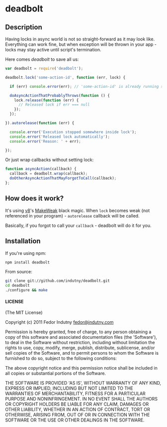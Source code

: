 # deadbolt

## Description

Having locks in async world is not so straight-forward as it may look like.
Everything can work fine, but when exception will be thrown in your app - locks
may stay active until script's termination.

Here comes *deadbolt* to save all us:

```javascript
var deadbolt = require('deadbolt');

deadbolt.lock('some-action-id', function (err, lock) {

  if (err) console.error(err); // 'some-action-id' is already running somewhere

  doAsyncActionThatProbablyThrows(function () {
    lock.release(function (err) {
      // Released lock if err === null
    });
  });

}).autorelease(function (err) {

  console.error('Execution stopped somewhere inside lock');
  console.error('Released lock automatically');
  console.error('Reason: ' + err);

});
```

Or just wrap callbacks without setting lock:

```javascript
function asyncAction(callback) {
  callback = deadbolt.wrap(callback);
  doOtherAsyncActionThatMayForgotToCall(callback);
};
```

## How does it work?

It's using [v8](https://github.com/v8/v8)'s [MakeWeak](http://bespin.cz/~ondras/html/classv8_1_1Persistent.html#ab04609812113450bece2640ad0b27658)
black magic. When `lock` becomes weak (not referenced in your program) -
`autorelease` callback will be called.

Basically, if you forgot to call your `callback` - deadbolt will do it for you.

## Installation

If you're using npm:

```bash
npm install deadbolt
```

From source:

```bash
git clone git://github.com/indutny/deadbolt.git
cd deadbolt
./configure && make
```


#### LICENSE

(The MIT License)

Copyright (c) 2011 Fedor Indutny <fedor@indutny.com>

Permission is hereby granted, free of charge, to any person obtaining a copy of
this software and associated documentation files (the 'Software'), to deal in
the Software without restriction, including without limitation the rights to
use, copy, modify, merge, publish, distribute, sublicense, and/or sell copies
of the Software, and to permit persons to whom the Software is furnished to do
so, subject to the following conditions:

The above copyright notice and this permission notice shall be included in all
copies or substantial portions of the Software.

THE SOFTWARE IS PROVIDED 'AS IS', WITHOUT WARRANTY OF ANY KIND, EXPRESS OR
IMPLIED, INCLUDING BUT NOT LIMITED TO THE WARRANTIES OF MERCHANTABILITY,
FITNESS FOR A PARTICULAR PURPOSE AND NONINFRINGEMENT. IN NO EVENT SHALL THE
AUTHORS OR COPYRIGHT HOLDERS BE LIABLE FOR ANY CLAIM, DAMAGES OR OTHER
LIABILITY, WHETHER IN AN ACTION OF CONTRACT, TORT OR OTHERWISE, ARISING FROM,
OUT OF OR IN CONNECTION WITH THE SOFTWARE OR THE USE OR OTHER DEALINGS IN THE
SOFTWARE.
